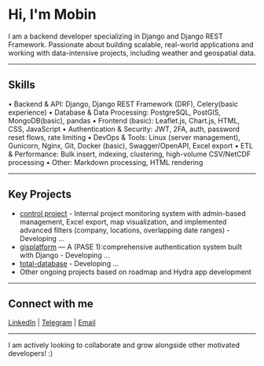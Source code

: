 # Hi, I'm Mobin

I am a backend developer specializing in Django and Django REST Framework.
Passionate about building scalable, real-world applications and working with data-intensive projects, including weather and geospatial data.

---

## Skills  
•	Backend & API: Django, Django REST Framework (DRF), Celery(basic experience) 
•	Database & Data Processing: PostgreSQL, PostGIS, MongoDB(basic), pandas
•	Frontend (basic): Leaflet.js, Chart.js, HTML, CSS, JavaScript 
•	Authentication & Security: JWT, 2FA, auth, password reset flows, rate limiting
•	DevOps & Tools: Linux (server management), Gunicorn, Nginx, Git, Docker (basic), Swagger/OpenAPI, Excel export
•	ETL & Performance: Bulk insert, indexing, clustering, high-volume CSV/NetCDF processing 
•	Other: Markdown processing, HTML rendering  

    
---

## Key Projects  
- [control project](https://github.com/mbnahmadi/project-control) - Internal project monitoring system with admin-based management, Excel export, map visualization, and implemented advanced filters (company, locations, overlapping date ranges) - Developing ...
- [gisplatform](https://github.com/mbnahmadi/gisplatform) — A (PASE 1):comprehensive authentication system built with Django - Developing ...
- [total-database](https://github.com/mbnahmadi/total-database) - Developing ...
- Other ongoing projects based on roadmap and Hydra app development

---

## Connect with me  
[LinkedIn](https://www.linkedin.com/in/mobinahmadi78) | [Telegram](https://t.me/borntobeshark) | [Email](mailto:mbn.ahmadi78@gmail.com)

---

I am actively looking to collaborate and grow alongside other motivated developers! :)
